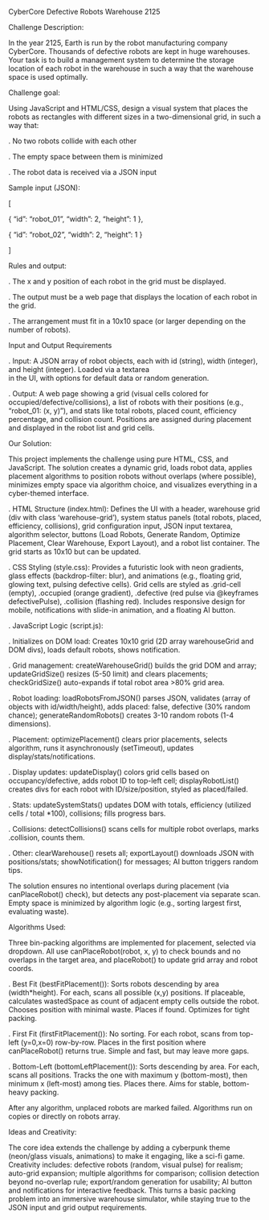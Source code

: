 CyberCore Defective Robots Warehouse 2125

Challenge Description:

In the year 2125, Earth is run by the robot manufacturing company CyberCore. Thousands of defective robots are kept in huge warehouses. Your task is to build a management system to determine the storage location of each robot in the warehouse in such a way that the warehouse space is used optimally.

Challenge goal:


Using JavaScript and HTML/CSS, design a visual system that places the robots as rectangles with different sizes in a two-dimensional grid, in such a way that:

. No two robots collide with each other

. The empty space between them is minimized

. The robot data is received via a JSON input


Sample input (JSON):

[

{ “id”: “robot_01”, “width”: 2, “height”: 1 },

{ “id”: “robot_02”, “width”: 2, “height”: 1 }

]

Rules and output:

. The x and y position of each robot in the grid must be displayed.

. The output must be a web page that displays the location of each robot in the grid.

. The arrangement must fit in a 10x10 space (or larger depending on the number of robots).

Input and Output Requirements

. Input: A JSON array of robot objects, each with id (string), width (integer), and height (integer). Loaded via a textarea  
  in the UI, with options for default data or random generation.

. Output: A web page showing a grid (visual cells colored for occupied/defective/collisions), a list of robots with their  positions (e.g., “robot_01: (x, y)”), and stats like total robots, placed count, efficiency percentage, and collision count. Positions are assigned during placement and displayed in the robot list and grid cells.

Our Solution:

This project implements the challenge using pure HTML, CSS, and JavaScript. The solution creates a dynamic grid, loads robot data, applies placement algorithms to position robots without overlaps (where possible), minimizes empty space via algorithm choice, and visualizes everything in a cyber-themed interface.


. HTML Structure (index.html): Defines the UI with a header, warehouse grid (div with class ‘warehouse-grid’), system status panels (total robots, placed, efficiency, collisions), grid configuration input, JSON input textarea, algorithm selector, buttons (Load Robots, Generate Random, Optimize Placement, Clear Warehouse, Export Layout), and a robot list container. The grid starts as 10x10 but can be updated.

. CSS Styling (style.css): Provides a futuristic look with neon gradients, glass effects (backdrop-filter: blur), and animations (e.g., floating grid, glowing text, pulsing defective cells). Grid cells are styled as .grid-cell (empty), .occupied (orange gradient), .defective (red pulse via @keyframes defectivePulse), .collision (flashing red). Includes responsive design for mobile, notifications with slide-in animation, and a floating AI button.

. JavaScript Logic (script.js):

. Initializes on DOM load: Creates 10x10 grid (2D array warehouseGrid and DOM divs), loads default robots, shows notification.

. Grid management: createWarehouseGrid() builds the grid DOM and array; updateGridSize() resizes (5-50 limit) and clears placements; checkGridSize() auto-expands if total robot area >80% grid area.

. Robot loading: loadRobotsFromJSON() parses JSON, validates (array of objects with id/width/height), adds placed: false, defective (30% random chance); generateRandomRobots() creates 3-10 random robots (1-4 dimensions).

. Placement: optimizePlacement() clears prior placements, selects algorithm, runs it asynchronously (setTimeout), updates display/stats/notifications.

. Display updates: updateDisplay() colors grid cells based on occupancy/defective, adds robot ID to top-left cell; displayRobotList() creates divs for each robot with ID/size/position, styled as placed/failed.

. Stats: updateSystemStats() updates DOM with totals, efficiency (utilized cells / total *100), collisions; fills progress bars.

. Collisions: detectCollisions() scans cells for multiple robot overlaps, marks .collision, counts them.

. Other: clearWarehouse() resets all; exportLayout() downloads JSON with positions/stats; showNotification() for messages; AI button triggers random tips.

The solution ensures no intentional overlaps during placement (via canPlaceRobot() check), but detects any post-placement via separate scan. Empty space is minimized by algorithm logic (e.g., sorting largest first, evaluating waste).


Algorithms Used:

Three bin-packing algorithms are implemented for placement, selected via dropdown. All use canPlaceRobot(robot, x, y) to check bounds and no overlaps in the target area, and placeRobot() to update grid array and robot coords.


. Best Fit (bestFitPlacement()): Sorts robots descending by area (width*height). For each, scans all possible (x,y) positions. If placeable, calculates wastedSpace as count of adjacent empty cells outside the robot. Chooses position with minimal waste. Places if found. Optimizes for tight packing.

. First Fit (firstFitPlacement()): No sorting. For each robot, scans from top-left (y=0,x=0) row-by-row. Places in the first position where canPlaceRobot() returns true. Simple and fast, but may leave more gaps.

. Bottom-Left (bottomLeftPlacement()): Sorts descending by area. For each, scans all positions. Tracks the one with maximum y (bottom-most), then minimum x (left-most) among ties. Places there. Aims for stable, bottom-heavy packing.

After any algorithm, unplaced robots are marked failed. Algorithms run on copies or directly on robots array.

Ideas and Creativity:

The core idea extends the challenge by adding a cyberpunk theme (neon/glass visuals, animations) to make it engaging, like a sci-fi game. Creativity includes: defective robots (random, visual pulse) for realism; auto-grid expansion; multiple algorithms for comparison; collision detection beyond no-overlap rule; export/random generation for usability; AI button and notifications for interactive feedback. This turns a basic packing problem into an immersive warehouse simulator, while staying true to the JSON input and grid output requirements.
